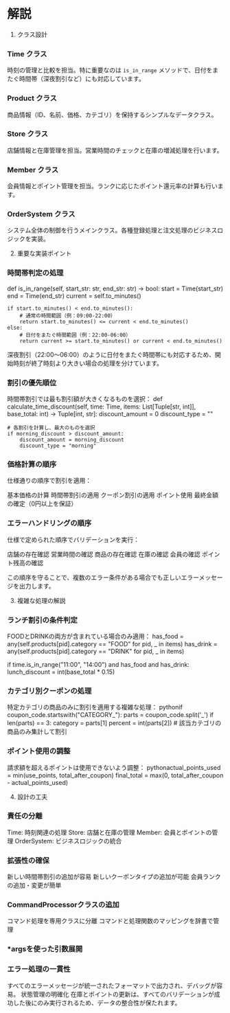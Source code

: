 # 解説

1. クラス設計

### Time クラス
時刻の管理と比較を担当。特に重要なのは `is_in_range` メソッドで、日付をまたぐ時間帯（深夜割引など）にも対応しています。

### Product クラス
商品情報（ID、名前、価格、カテゴリ）を保持するシンプルなデータクラス。

### Store クラス
店舗情報と在庫管理を担当。営業時間のチェックと在庫の増減処理を行います。

### Member クラス
会員情報とポイント管理を担当。ランクに応じたポイント還元率の計算も行います。

### OrderSystem クラス
システム全体の制御を行うメインクラス。各種登録処理と注文処理のビジネスロジックを実装。

2. 重要な実装ポイント

### 時間帯判定の処理

def is_in_range(self, start_str: str, end_str: str) -> bool:
    start = Time(start_str)
    end = Time(end_str)
    current = self.to_minutes()
    
    if start.to_minutes() < end.to_minutes():
        # 通常の時間範囲（例：09:00-22:00）
        return start.to_minutes() <= current < end.to_minutes()
    else:
        # 日付をまたぐ時間範囲（例：22:00-06:00）
        return current >= start.to_minutes() or current < end.to_minutes()

深夜割引（22:00〜06:00）のように日付をまたぐ時間帯にも対応するため、開始時刻が終了時刻より大きい場合の処理を分けています。

### 割引の優先順位
時間帯割引では最も割引額が大きくなるものを選択：
def calculate_time_discount(self, time: Time, items: List[Tuple[str, int]], 
                           base_total: int) -> Tuple[int, str]:
    discount_amount = 0
    discount_type = ""
    
    # 各割引を計算し、最大のものを選択
    if morning_discount > discount_amount:
        discount_amount = morning_discount
        discount_type = "morning"

### 価格計算の順序
仕様通りの順序で割引を適用：

基本価格の計算
時間帯割引の適用
クーポン割引の適用
ポイント使用
最終金額の確定（0円以上を保証）

### エラーハンドリングの順序
仕様で定められた順序でバリデーションを実行：

店舗の存在確認
営業時間の確認
商品の存在確認
在庫の確認
会員の確認
ポイント残高の確認

この順序を守ることで、複数のエラー条件がある場合でも正しいエラーメッセージを出力します。

3. 複雑な処理の解説
### ランチ割引の条件判定
FOODとDRINKの両方が含まれている場合のみ適用：
has_food = any(self.products[pid].category == "FOOD" for pid, _ in items)
has_drink = any(self.products[pid].category == "DRINK" for pid, _ in items)

if time.is_in_range("11:00", "14:00") and has_food and has_drink:
    lunch_discount = int(base_total * 0.15)

### カテゴリ別クーポンの処理
特定カテゴリの商品のみに割引を適用する複雑な処理：
pythonif coupon_code.startswith("CATEGORY_"):
    parts = coupon_code.split('_')
    if len(parts) == 3:
        category = parts[1]
        percent = int(parts[2])
        # 該当カテゴリの商品のみ集計して割引

### ポイント使用の調整
請求額を超えるポイントは使用できないよう調整：
pythonactual_points_used = min(use_points, total_after_coupon)
final_total = max(0, total_after_coupon - actual_points_used)

4. 設計の工夫
### 責任の分離

Time: 時刻関連の処理
Store: 店舗と在庫の管理
Member: 会員とポイントの管理
OrderSystem: ビジネスロジックの統合

### 拡張性の確保

新しい時間帯割引の追加が容易
新しいクーポンタイプの追加が可能
会員ランクの追加・変更が簡単

### CommandProcessorクラスの追加

コマンド処理を専用クラスに分離
コマンドと処理関数のマッピングを辞書で管理

### *argsを使った引数展開

### エラー処理の一貫性
すべてのエラーメッセージが統一されたフォーマットで出力され、デバッグが容易。
状態管理の明確化
在庫とポイントの更新は、すべてのバリデーションが成功した後にのみ実行されるため、データの整合性が保たれます。